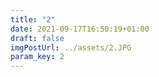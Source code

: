 ```yaml
---
title: "2"
date: 2021-09-17T16:50:19+01:00
draft: false
imgPostUrl: ../assets/2.JPG
param_key: 2
---
```


